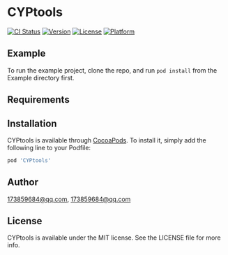 # CYPtools

[![CI Status](http://img.shields.io/travis/173859684@qq.com/CYPtools.svg?style=flat)](https://travis-ci.org/173859684@qq.com/CYPtools)
[![Version](https://img.shields.io/cocoapods/v/CYPtools.svg?style=flat)](http://cocoapods.org/pods/CYPtools)
[![License](https://img.shields.io/cocoapods/l/CYPtools.svg?style=flat)](http://cocoapods.org/pods/CYPtools)
[![Platform](https://img.shields.io/cocoapods/p/CYPtools.svg?style=flat)](http://cocoapods.org/pods/CYPtools)

## Example

To run the example project, clone the repo, and run `pod install` from the Example directory first.

## Requirements

## Installation

CYPtools is available through [CocoaPods](http://cocoapods.org). To install
it, simply add the following line to your Podfile:

```ruby
pod 'CYPtools'
```

## Author

173859684@qq.com, 173859684@qq.com

## License

CYPtools is available under the MIT license. See the LICENSE file for more info.
